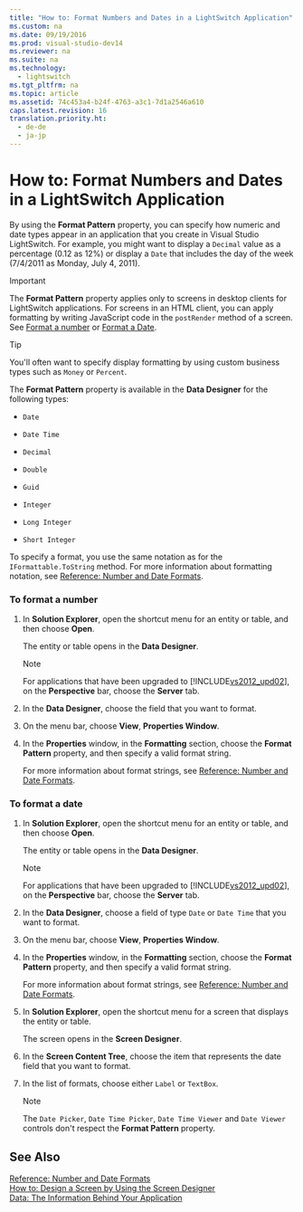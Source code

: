 ```yaml
---
title: "How to: Format Numbers and Dates in a LightSwitch Application"
ms.custom: na
ms.date: 09/19/2016
ms.prod: visual-studio-dev14
ms.reviewer: na
ms.suite: na
ms.technology: 
  - lightswitch
ms.tgt_pltfrm: na
ms.topic: article
ms.assetid: 74c453a4-b24f-4763-a3c1-7d1a2546a610
caps.latest.revision: 16
translation.priority.ht: 
  - de-de
  - ja-jp
---
```

# How to: Format Numbers and Dates in a LightSwitch Application
By using the **Format Pattern** property, you can specify how numeric and date types appear in an application that you create in Visual Studio LightSwitch. For example, you might want to display a `Decimal` value as a percentage (0.12 as 12%) or display a `Date` that includes the day of the week (7/4/2011 as Monday, July 4, 2011).  
  
> [!IMPORTANT]
>  The **Format Pattern** property applies only to screens in desktop clients for LightSwitch applications. For screens in an HTML client, you can apply formatting by writing JavaScript code in the `postRender` method of a screen. See [Format a number](../vs140/How-to--Modify-an-HTML-Screen-by-Using-Code.md#Format) or [Format a Date](../vs140/How-to--Modify-an-HTML-Screen-by-Using-Code.md#Date).  
  
> [!TIP]
>  You'll often want to specify display formatting by using custom business types such as `Money` or `Percent`.  
  
 The **Format Pattern** property is available in the **Data Designer** for the following types:  
  
-   `Date`  
  
-   `Date Time`  
  
-   `Decimal`  
  
-   `Double`  
  
-   `Guid`  
  
-   `Integer`  
  
-   `Long Integer`  
  
-   `Short Integer`  
  
 To specify a format, you use the same notation as for the `IFormattable.ToString` method. For more information about formatting notation, see [Reference: Number and Date Formats](../vs140/Reference--Number-and-Date-Formats.md).  
  
### To format a number  
  
1.  In **Solution Explorer**, open the shortcut menu for an entity or table, and then choose **Open**.  
  
     The entity or table opens in the **Data Designer**.  
  
    > [!NOTE]
    >  For applications that have been upgraded to [!INCLUDE[vs2012_upd02](../vs140/includes/vs2012_upd02_md.md)], on the **Perspective** bar, choose the **Server** tab.  
  
2.  In the **Data Designer**, choose the field that you want to format.  
  
3.  On the menu bar, choose **View**, **Properties Window**.  
  
4.  In the **Properties** window, in the **Formatting** section, choose the **Format Pattern** property, and then specify a valid format string.  
  
     For more information about format strings, see [Reference: Number and Date Formats](../vs140/Reference--Number-and-Date-Formats.md).  
  
### To format a date  
  
1.  In **Solution Explorer**, open the shortcut menu for an entity or table, and then choose **Open**.  
  
     The entity or table opens in the **Data Designer**.  
  
    > [!NOTE]
    >  For applications that have been upgraded to [!INCLUDE[vs2012_upd02](../vs140/includes/vs2012_upd02_md.md)], on the **Perspective** bar, choose the **Server** tab.  
  
2.  In the **Data Designer**, choose a field of type `Date` or `Date Time` that you want to format.  
  
3.  On the menu bar, choose **View**, **Properties Window**.  
  
4.  In the **Properties** window, in the **Formatting** section, choose the **Format Pattern** property, and then specify a valid format string.  
  
     For more information about format strings, see [Reference: Number and Date Formats](../vs140/Reference--Number-and-Date-Formats.md).  
  
5.  In **Solution Explorer**, open the shortcut menu for a screen that displays the entity or table.  
  
     The screen opens in the **Screen Designer**.  
  
6.  In the **Screen Content Tree**, choose the item that represents the date field that you want to format.  
  
7.  In the list of formats, choose either `Label` or `TextBox`.  
  
    > [!NOTE]
    >  The `Date Picker`, `Date Time Picker`, `Date Time Viewer` and `Date Viewer` controls don't respect the **Format Pattern** property.  
  
## See Also  
 [Reference: Number and Date Formats](../vs140/Reference--Number-and-Date-Formats.md)   
 [How to: Design a Screen by Using the Screen Designer](../Topic/How%20to:%20Design%20a%20Silverlight%20Screen%20by%20Using%20the%20Screen%20Designer.md)   
 [Data: The Information Behind Your Application](../vs140/Data--The-Information-Behind-Your-Application.md)